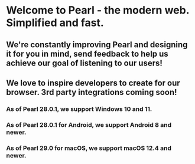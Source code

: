 <h1>Welcome to Pearl - the modern web. Simplified and fast.</h1>
<h2>We're constantly improving Pearl and designing it for you in mind, send feedback to help us achieve our goal of listening to our users!</h2>
<h2>We love to inspire developers to create for our browser. 3rd party integrations coming soon!</h2>
<h3>As of Pearl 28.0.1, we support Windows 10 and 11.</h3>
<h3>As of Pearl 28.0.1 for Android, we support Android 8 and newer.</h3>
<h3>As of Pearl 29.0 for macOS, we support macOS 12.4 and newer.</h3>
